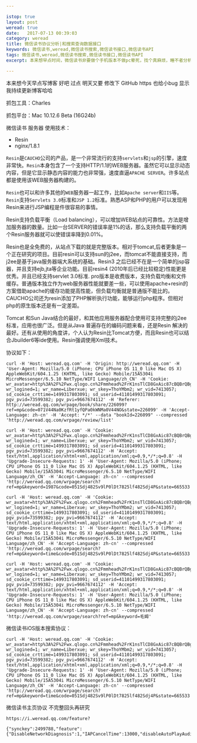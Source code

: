 ```yaml
---

istop: true
layout: post
weread: true
date:   2017-07-13 00:39:03
category: weread
title: 微信读书协议分析|和搜索查询数据接口
keywords: 微信读书,weread,微信读书搜索,微信读书接口,微信读书API
tags: 微信读书,weread,微信读书搜索,微信读书接口,微信读书API
excerpt: 本来想早点时间，微信读书非要做个手机版本不做pc晕死，找个真麻烦，睡不者分析下微信读书接口。

---
```

本来想今天早点写博客 好吧 过点 明天又要 修改下 GitHub https 也给小bug 显示我持续更新博客哈哈
 

抓包工具：Charles
 
抓包平台：Mac 10.12.6 Beta (16G24b)
 
微信读书 服务器 使用技术：

- Resin
- nginx/1.8.1

``Resin``是``CAUCHO``公司的产品，是一个非常流行的支持``servlets``和``jsp``的引擎，速度非常快。``Resin``本身包含了一个支持HTTP/1.1的WEB服务器。虽然它可以显示动态内容，但是它显示静态内容的能力也非常强，速度直逼``APACHE SERVER``。许多站点都是使用该WEB服务器构建的。 
 
``Resin``也可以和许多其他的``WEB``服务器一起工作，比如``Apache server``和``IIS``等。``Resin``支持``Servlets 3.0``标准和``JSP 1.2``标准。熟悉ASP和PHP的用户可以发现用Resin来进行JSP编程是件很容易的事情。
 
Resin支持负载平衡（Load balancing），可以增加WEB站点的可靠性。方法是增加服务器的数量。比如一台SERVER的错误率是1%的话，那么支持负载平衡的两个Resin服务器就可以使错误率降到0.01%。
 
Resin也是全免费的，从站点下载的就是完整版本。相对于tomcat,后者更象是一个正在研究的项目。目前resin可以支持sun的j2ee，而tomcat不能直接支持，而j2ee是基于java服务器端大系统的基础。Resin3 之后已经不在是一个简单的jsp容器，并且支持ejb,jta等企业功能。目前resin4 (2010年后已经比较稳定)性能更是优秀。并且已经支持servlet 3.0标准. pro版本是收费版本，支持负载均衡和文件缓存。普通版本独立作为web服务器性能就要差一些，可以使用apache+resin的方案借助apache的缓存功能提高性能，但负载均衡就是普通版不能比的。CAUCHO公司还为resin添加了PHP解析执行功能，能够运行php程序。但相对 php的原生版本还是有一定差距。
 
Tomcat 和Sun Java结合的最好，和其他应用服务器配合使用可支持完整的j2ee标准，应用也很广泛。但是从Java 普遍存在的编码问题来看，还是Resin 解决的最好。还有从使用的角度讲，个人认为Resin比Tomcat方便，而且Resin也可以结合Jbuilder6等ide使用。Resin强调使用Xml技术。

协议如下：

```
curl -H 'Host: weread.qq.com' -H 'Origin: http://weread.qq.com' -H 'User-Agent: Mozilla/5.0 (iPhone; CPU iPhone OS 11_0 like Mac OS X) AppleWebKit/604.1.25 (KHTML, like Gecko) Mobile/15A5304i MicroMessenger/6.5.10 NetType/WIFI Language/zh_CN' -H 'Cookie: wr_avatar=http%3A%2F%2Fwx.qlogo.cn%2Fmmhead%2FrK1nsTlCD8GxAic87cBQBrQBghicm72fkbiaPCUEUwRb1yaQF8yM0eib6w%2F0; wr_logined=1; wr_name=Liberxue; wr_skey=ThoYMbm2; wr_vid=7413057; sd_cookie_crttime=1499317803091; sd_userid=41101499317803091; pgv_pvid=73599382; pgv_pvi=9667674112' -H 'Referer: http://weread.qq.com/wrpage/book/share/226099?ref=mp&code=071V44Na0KzfRt1yfQPa0kWNMa0V44NO&state=226099' -H 'Accept-Language: zh-cn' -H 'Accept: */*' --data "bookId=226099" --compressed 'http://weread.qq.com/wrpage/review/list'
```
```
curl -H 'Host: weread.qq.com' -H 'Cookie: wr_avatar=http%3A%2F%2Fwx.qlogo.cn%2Fmmhead%2FrK1nsTlCD8GxAic87cBQBrQBghicm72fkbiaPCUEUwRb1yaQF8yM0eib6w%2F0; wr_logined=1; wr_name=Liberxue; wr_skey=ThoYMbm2; wr_vid=7413057; sd_cookie_crttime=1499317803091; sd_userid=41101499317803091; pgv_pvid=73599382; pgv_pvi=9667674112' -H 'Accept: text/html,application/xhtml+xml,application/xml;q=0.9,*/*;q=0.8' -H 'Upgrade-Insecure-Requests: 1' -H 'User-Agent: Mozilla/5.0 (iPhone; CPU iPhone OS 11_0 like Mac OS X) AppleWebKit/604.1.25 (KHTML, like Gecko) Mobile/15A5304i MicroMessenger/6.5.10 NetType/WIFI Language/zh_CN' -H 'Accept-Language: zh-cn' --compressed 'http://weread.qq.com/wrpage/search?ref=mp&keyword=1987&code=051Sdj482Sv9lP0lDt7825lf482Sdj4P&state=665533'
```
```
curl -H 'Host: weread.qq.com' -H 'Cookie: wr_avatar=http%3A%2F%2Fwx.qlogo.cn%2Fmmhead%2FrK1nsTlCD8GxAic87cBQBrQBghicm72fkbiaPCUEUwRb1yaQF8yM0eib6w%2F0; wr_logined=1; wr_name=Liberxue; wr_skey=ThoYMbm2; wr_vid=7413057; sd_cookie_crttime=1499317803091; sd_userid=41101499317803091; pgv_pvid=73599382; pgv_pvi=9667674112' -H 'Accept: text/html,application/xhtml+xml,application/xml;q=0.9,*/*;q=0.8' -H 'Upgrade-Insecure-Requests: 1' -H 'User-Agent: Mozilla/5.0 (iPhone; CPU iPhone OS 11_0 like Mac OS X) AppleWebKit/604.1.25 (KHTML, like Gecko) Mobile/15A5304i MicroMessenger/6.5.10 NetType/WIFI Language/zh_CN' -H 'Accept-Language: zh-cn' --compressed 'http://weread.qq.com/wrpage/search?ref=mp&keyword=time&code=051Sdj482Sv9lP0lDt7825lf482Sdj4P&state=665533'
```



```
curl -H 'Host: weread.qq.com' -H 'Cookie: wr_avatar=http%3A%2F%2Fwx.qlogo.cn%2Fmmhead%2FrK1nsTlCD8GxAic87cBQBrQBghicm72fkbiaPCUEUwRb1yaQF8yM0eib6w%2F0; wr_logined=1; wr_name=Liberxue; wr_skey=ThoYMbm2; wr_vid=7413057; sd_cookie_crttime=1499317803091; sd_userid=41101499317803091; pgv_pvid=73599382; pgv_pvi=9667674112' -H 'Accept: text/html,application/xhtml+xml,application/xml;q=0.9,*/*;q=0.8' -H 'Upgrade-Insecure-Requests: 1' -H 'User-Agent: Mozilla/5.0 (iPhone; CPU iPhone OS 11_0 like Mac OS X) AppleWebKit/604.1.25 (KHTML, like Gecko) Mobile/15A5304i MicroMessenger/6.5.10 NetType/WIFI Language/zh_CN' -H 'Accept-Language: zh-cn' --compressed 'http://weread.qq.com/wrpage/search?ref=mp&keyword=毛姆'

```

微信读书iOS版本搜索协议：

```
curl -H 'Host: weread.qq.com' -H 'Cookie: wr_avatar=http%3A%2F%2Fwx.qlogo.cn%2Fmmhead%2FrK1nsTlCD8GxAic87cBQBrQBghicm72fkbiaPCUEUwRb1yaQF8yM0eib6w%2F0; wr_logined=1; wr_name=Liberxue; wr_skey=ThoYMbm2; wr_vid=7413057; sd_cookie_crttime=1499317803091; sd_userid=41101499317803091; pgv_pvid=73599382; pgv_pvi=9667674112' -H 'Accept: text/html,application/xhtml+xml,application/xml;q=0.9,*/*;q=0.8' -H 'Upgrade-Insecure-Requests: 1' -H 'User-Agent: Mozilla/5.0 (iPhone; CPU iPhone OS 11_0 like Mac OS X) AppleWebKit/604.1.25 (KHTML, like Gecko) Mobile/15A5304i MicroMessenger/6.5.10 NetType/WIFI Language/zh_CN' -H 'Accept-Language: zh-cn' --compressed 'http://weread.qq.com/wrpage/search?ref=mp&keyword=time&code=051Sdj482Sv9lP0lDt7825lf482Sdj4P&state=665533'

```
微信读书主页协议 不完整回头再研究
 
```
https://i.weread.qq.com/feature?

{"synckey":2499788,"feature":{"DisableNetworkDiagnosis":1,"IAPCancelTime":13000,"disableAutoPlayAudio":1,"exchangeDirectly":1,"inviteFromExchangeView":1,"mustShareSuccBeforeExchange":0,"notUseCertificate":1,"shareBeforeExchange":0,"showAppStoreRecomment":0,"winwinGiftFromBookDetail":1,"winwinGiftFromReading":1,"winwinGiftMaxReceive":2,"showArticle":0,"showExchangeRuleDetail":1}}
```